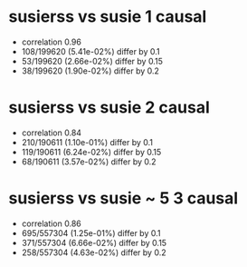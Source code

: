 # susierss vs susie  1 causal

- correlation 0.96
- 108/199620 (5.41e-02%) differ by 0.1
- 53/199620 (2.66e-02%) differ by 0.15
- 38/199620 (1.90e-02%) differ by 0.2


# susierss vs susie  2 causal

- correlation 0.84
- 210/190611 (1.10e-01%) differ by 0.1
- 119/190611 (6.24e-02%) differ by 0.15
- 68/190611 (3.57e-02%) differ by 0.2


# susierss vs susie  ~ 5 3 causal

- correlation 0.86
- 695/557304 (1.25e-01%) differ by 0.1
- 371/557304 (6.66e-02%) differ by 0.15
- 258/557304 (4.63e-02%) differ by 0.2


